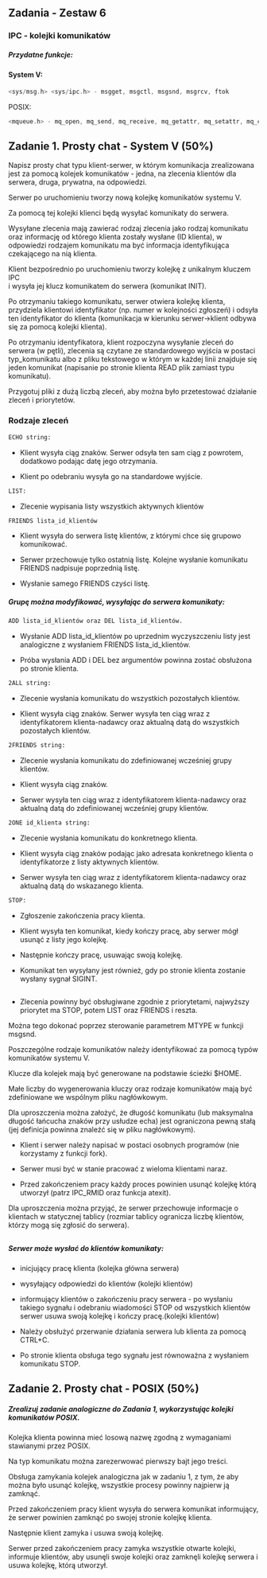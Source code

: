 ## Zadania - Zestaw 6
### IPC - kolejki komunikatów

##### Przydatne funkcje:

#### System V:

```C
<sys/msg.h> <sys/ipc.h> - msgget, msgctl, msgsnd, msgrcv, ftok
```
POSIX:

```C
<mqueue.h> - mq_open, mq_send, mq_receive, mq_getattr, mq_setattr, mq_close, mq_unlink, mq_notify
```

## Zadanie 1. Prosty chat - System V (50%)

Napisz prosty chat typu klient-serwer, w którym komunikacja zrealizowana jest za pomocą kolejek komunikatów - 
jedna, na zlecenia klientów dla serwera, druga, prywatna, na odpowiedzi.

Serwer po uruchomieniu tworzy nową kolejkę komunikatów systemu V. 

Za pomocą tej kolejki klienci będą wysyłać komunikaty do serwera. 

Wysyłane zlecenia mają zawierać rodzaj zlecenia jako rodzaj komunikatu oraz informację od którego klienta zostały wysłane (ID klienta),
w odpowiedzi rodzajem komunikatu ma być informacja identyfikująca czekającego na nią klienta.

Klient bezpośrednio po uruchomieniu tworzy kolejkę z unikalnym kluczem IPC  
i wysyła jej klucz komunikatem do serwera (komunikat INIT).
 
Po otrzymaniu takiego komunikatu,
serwer otwiera kolejkę klienta, przydziela klientowi identyfikator (np. numer w kolejności zgłoszeń)
i odsyła ten identyfikator do klienta (komunikacja w kierunku serwer->klient odbywa się za pomocą kolejki klienta).

Po otrzymaniu identyfikatora, klient rozpoczyna wysyłanie zleceń do serwera (w pętli), 
zlecenia są czytane ze standardowego wyjścia w postaci typ_komunikatu albo z pliku tekstowego
w którym w każdej linii znajduje się jeden komunikat (napisanie po stronie klienta READ plik zamiast typu komunikatu).

Przygotuj pliki z dużą liczbą zleceń, aby można było przetestować działanie zleceń i priorytetów.


### Rodzaje zleceń

```bash
ECHO string:
```

- Klient wysyła ciąg znaków. Serwer odsyła ten sam ciąg z powrotem, dodatkowo podając datę jego otrzymania. 

- Klient po odebraniu wysyła go na standardowe wyjście.

```bash
LIST:
```
- Zlecenie wypisania listy wszystkich aktywnych klientów

```bash
FRIENDS lista_id_klientów
```

- Klient wysyła do serwera listę klientów, z którymi chce się grupowo komunikować. 

- Serwer przechowuje tylko ostatnią listę. Kolejne wysłanie komunikatu FRIENDS nadpisuje poprzednią listę.

- Wysłanie samego FRIENDS czyści listę. 
 
 
##### Grupę można modyfikować, wysyłając do serwera komunikaty:

```bash
ADD lista_id_klientów oraz DEL lista_id_klientów.
```

- Wysłanie ADD lista_id_klientów po uprzednim wyczyszczeniu listy jest analogiczne z wysłaniem FRIENDS lista_id_klientów. 

- Próba wysłania ADD i DEL bez argumentów powinna zostać obsłużona po stronie klienta.

```bash
2ALL string: 
```

- Zlecenie wysłania komunikatu do wszystkich pozostałych klientów.
 
- Klient wysyła ciąg znaków. Serwer wysyła ten ciąg wraz z identyfikatorem klienta-nadawcy oraz aktualną datą do wszystkich pozostałych klientów.

```bash
2FRIENDS string: 
```

- Zlecenie wysłania komunikatu do zdefiniowanej wcześniej grupy klientów.

- Klient wysyła ciąg znaków.

- Serwer wysyła ten ciąg wraz z identyfikatorem klienta-nadawcy oraz aktualną datą do zdefiniowanej wcześniej grupy klientów.

```bash
2ONE id_klienta string:
```

- Zlecenie wysłania komunikatu do konkretnego klienta.
 
- Klient wysyła ciąg znaków podając jako adresata konkretnego klienta o identyfikatorze z listy aktywnych klientów.
 
- Serwer wysyła ten ciąg wraz z identyfikatorem klienta-nadawcy oraz aktualną datą do wskazanego klienta.


```bash
STOP:
```

- Zgłoszenie zakończenia pracy klienta. 

- Klient wysyła ten komunikat, kiedy kończy pracę, aby serwer mógł usunąć z listy jego kolejkę. 

- Następnie kończy pracę, usuwając swoją kolejkę.
 
- Komunikat ten wysyłany jest również, gdy po stronie klienta zostanie wysłany sygnał SIGINT.
 
##
- Zlecenia powinny być obsługiwane zgodnie z priorytetami, najwyższy priorytet ma STOP, potem LIST oraz FRIENDS i reszta. 

Można tego dokonać poprzez sterowanie parametrem MTYPE w funkcji msgsnd.

Poszczególne rodzaje komunikatów należy identyfikować za pomocą typów komunikatów systemu V.

Klucze dla kolejek mają być generowane na podstawie ścieżki $HOME.
 
Małe liczby do wygenerowania kluczy oraz rodzaje komunikatów mają być zdefiniowane we wspólnym pliku nagłówkowym.
 
Dla uproszczenia można założyć, że długość komunikatu (lub maksymalna długość łańcucha znaków przy usłudze echa)
 jest ograniczona pewną stałą (jej definicja powinna znaleźć się w pliku nagłówkowym).
 
- Klient i serwer należy napisać w postaci osobnych programów (nie korzystamy z funkcji fork).
 
- Serwer musi być w stanie pracować z wieloma klientami naraz.
 
- Przed zakończeniem pracy każdy proces powinien usunąć kolejkę którą utworzył (patrz IPC_RMID oraz funkcja atexit).
 
Dla uproszczenia można przyjąć, że serwer przechowuje informacje o klientach w statycznej tablicy
 (rozmiar tablicy ogranicza liczbę klientów, którzy mogą się zgłosić do serwera).
 
## 
##### Serwer może wysłać do klientów komunikaty:

- inicjujący pracę klienta (kolejka główna serwera)
- wysyłający odpowiedzi do klientów (kolejki klientów)
- informujący klientów o zakończeniu pracy serwera - po wysłaniu takiego sygnału i odebraniu wiadomości STOP 
od wszystkich klientów serwer usuwa swoją kolejkę i kończy pracę.(kolejki klientów)

- Należy obsłużyć przerwanie działania serwera lub klienta za pomocą CTRL+C.

- Po stronie klienta obsługa tego sygnału jest równoważna z wysłaniem komunikatu STOP.



## Zadanie 2. Prosty chat - POSIX (50%)
##### Zrealizuj zadanie analogiczne do Zadania 1, wykorzystując kolejki komunikatów POSIX.
 
Kolejka klienta powinna mieć losową nazwę zgodną z wymaganiami stawianymi przez POSIX. 
 
Na typ komunikatu można zarezerwować pierwszy bajt jego treści.
  
Obsługa zamykania kolejek analogiczna jak w zadaniu 1, z tym, że aby można było usunąć kolejkę,
wszystkie procesy powinny najpierw ją zamknąć. 
   
Przed zakończeniem pracy klient wysyła do serwera komunikat informujący,
że serwer powinien zamknąć po swojej stronie kolejkę klienta.
  
Następnie klient zamyka i usuwa swoją kolejkę.
   
Serwer przed zakończeniem pracy zamyka wszystkie otwarte kolejki, 
informuje klientów, aby usunęli swoje kolejki oraz zamknęli kolejkę serwera i usuwa kolejkę, którą utworzył.
